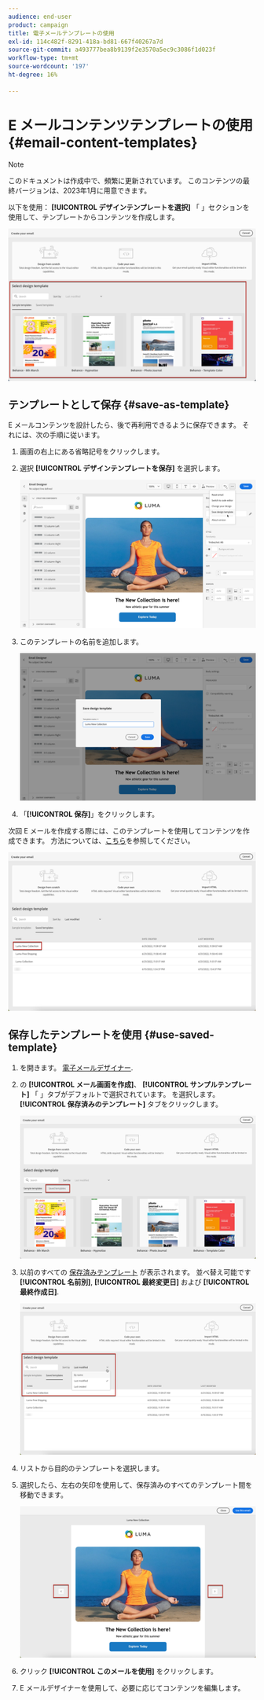 ```yaml
---
audience: end-user
product: campaign
title: 電子メールテンプレートの使用
exl-id: 114c482f-8291-418a-bd81-667f40267a7d
source-git-commit: a493777bea8b9139f2e3570a5ec9c3086f1d023f
workflow-type: tm+mt
source-wordcount: '197'
ht-degree: 16%

---
```


# E メールコンテンツテンプレートの使用 {#email-content-templates}

>[!NOTE]
>
>このドキュメントは作成中で、頻繁に更新されています。 このコンテンツの最終バージョンは、2023年1月に用意できます。

以下を使用： **[!UICONTROL デザインテンプレートを選択]** 「 」セクションを使用して、テンプレートからコンテンツを作成します。

![](assets/email_designer-templates.png)

## テンプレートとして保存 {#save-as-template}

E メールコンテンツを設計したら、後で再利用できるように保存できます。 それには、次の手順に従います。

1. 画面の右上にある省略記号をクリックします。

1. 選択 **[!UICONTROL デザインテンプレートを保存]** を選択します。

   ![](assets/email_designer-save-template.png)

1. このテンプレートの名前を追加します。

   ![](assets/email_designer-template-name.png)

1. 「**[!UICONTROL 保存]**」をクリックします。

次回 E メールを作成する際には、このテンプレートを使用してコンテンツを作成できます。 方法については、[こちら](#use-saved-template)を参照してください。

![](assets/email_designer-saved-template.png)

## 保存したテンプレートを使用 {#use-saved-template}

1. を開きます。 [電子メールデザイナー](create-email-content.md).

1. の **[!UICONTROL メール画面を作成]**、 **[!UICONTROL サンプルテンプレート]** 「 」タブがデフォルトで選択されています。 を選択します。 **[!UICONTROL 保存済みのテンプレート]** タブをクリックします。

   ![](assets/email_designer-saved-templates-tab.png)

1. 以前のすべての [保存済みテンプレート](#save-as-template) が表示されます。 並べ替え可能です **[!UICONTROL 名前別]**, **[!UICONTROL 最終変更日]** および **[!UICONTROL 最終作成日]**.

   ![](assets/email_designer-saved-templates.png)

1. リストから目的のテンプレートを選択します。

1. 選択したら、左右の矢印を使用して、保存済みのすべてのテンプレート間を移動できます。

   ![](assets/email_designer-saved-templates-navigate.png)

1. クリック **[!UICONTROL このメールを使用]** をクリックします。

1. E メールデザイナーを使用して、必要に応じてコンテンツを編集します。
